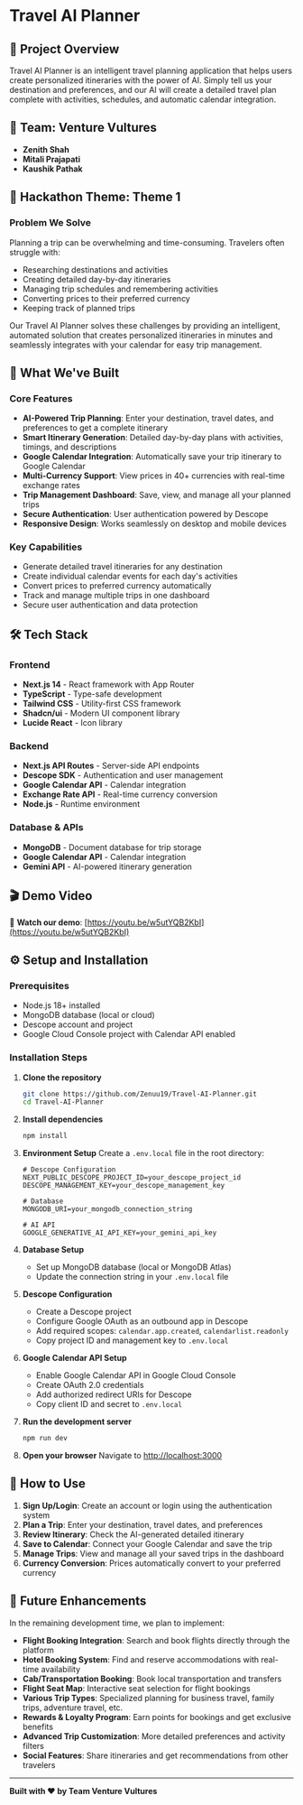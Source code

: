 # Travel AI Planner

## 🌟 Project Overview

Travel AI Planner is an intelligent travel planning application that helps users create personalized itineraries with the power of AI. Simply tell us your destination and preferences, and our AI will create a detailed travel plan complete with activities, schedules, and automatic calendar integration.

## 👥 Team: Venture Vultures

- **Zenith Shah**
- **Mitali Prajapati** 
- **Kaushik Pathak**

## 🎯 Hackathon Theme: Theme 1

### Problem We Solve

Planning a trip can be overwhelming and time-consuming. Travelers often struggle with:
- Researching destinations and activities
- Creating detailed day-by-day itineraries
- Managing trip schedules and remembering activities
- Converting prices to their preferred currency
- Keeping track of planned trips

Our Travel AI Planner solves these challenges by providing an intelligent, automated solution that creates personalized itineraries in minutes and seamlessly integrates with your calendar for easy trip management.

## 🚀 What We've Built

### Core Features
- **AI-Powered Trip Planning**: Enter your destination, travel dates, and preferences to get a complete itinerary
- **Smart Itinerary Generation**: Detailed day-by-day plans with activities, timings, and descriptions
- **Google Calendar Integration**: Automatically save your trip itinerary to Google Calendar
- **Multi-Currency Support**: View prices in 40+ currencies with real-time exchange rates
- **Trip Management Dashboard**: Save, view, and manage all your planned trips
- **Secure Authentication**: User authentication powered by Descope
- **Responsive Design**: Works seamlessly on desktop and mobile devices

### Key Capabilities
- Generate detailed travel itineraries for any destination
- Create individual calendar events for each day's activities
- Convert prices to preferred currency automatically
- Track and manage multiple trips in one dashboard
- Secure user authentication and data protection

## 🛠️ Tech Stack

### Frontend
- **Next.js 14** - React framework with App Router
- **TypeScript** - Type-safe development
- **Tailwind CSS** - Utility-first CSS framework
- **Shadcn/ui** - Modern UI component library
- **Lucide React** - Icon library

### Backend
- **Next.js API Routes** - Server-side API endpoints
- **Descope SDK** - Authentication and user management
- **Google Calendar API** - Calendar integration
- **Exchange Rate API** - Real-time currency conversion
- **Node.js** - Runtime environment

### Database & APIs
- **MongoDB** - Document database for trip storage
- **Google Calendar API** - Calendar integration
- **Gemini API** - AI-powered itinerary generation

## 🎬 Demo Video

🎥 **Watch our demo**: [https://youtu.be/w5utYQB2KbI](https://youtu.be/w5utYQB2KbI)

## ⚙️ Setup and Installation

### Prerequisites
- Node.js 18+ installed
- MongoDB database (local or cloud)
- Descope account and project
- Google Cloud Console project with Calendar API enabled

### Installation Steps

1. **Clone the repository**
   ```bash
   git clone https://github.com/Zenuu19/Travel-AI-Planner.git
   cd Travel-AI-Planner
   ```

2. **Install dependencies**
   ```bash
   npm install
   ```

3. **Environment Setup**
   Create a `.env.local` file in the root directory:
   ```env
   # Descope Configuration
   NEXT_PUBLIC_DESCOPE_PROJECT_ID=your_descope_project_id
   DESCOPE_MANAGEMENT_KEY=your_descope_management_key

   # Database
   MONGODB_URI=your_mongodb_connection_string

   # AI API 
   GOOGLE_GENERATIVE_AI_API_KEY=your_gemini_api_key
   ```

4. **Database Setup**
   - Set up MongoDB database (local or MongoDB Atlas)
   - Update the connection string in your `.env.local` file

5. **Descope Configuration**
   - Create a Descope project
   - Configure Google OAuth as an outbound app in Descope
   - Add required scopes: `calendar.app.created`, `calendarlist.readonly`
   - Copy project ID and management key to `.env.local`

6. **Google Calendar API Setup**
   - Enable Google Calendar API in Google Cloud Console
   - Create OAuth 2.0 credentials
   - Add authorized redirect URIs for Descope
   - Copy client ID and secret to `.env.local`

7. **Run the development server**
   ```bash
   npm run dev
   ```

8. **Open your browser**
   Navigate to [http://localhost:3000](http://localhost:3000)

## 🔄 How to Use

1. **Sign Up/Login**: Create an account or login using the authentication system
2. **Plan a Trip**: Enter your destination, travel dates, and preferences
3. **Review Itinerary**: Check the AI-generated detailed itinerary
4. **Save to Calendar**: Connect your Google Calendar and save the trip
5. **Manage Trips**: View and manage all your saved trips in the dashboard
6. **Currency Conversion**: Prices automatically convert to your preferred currency

## 🚀 Future Enhancements

In the remaining development time, we plan to implement:

- **Flight Booking Integration**: Search and book flights directly through the platform
- **Hotel Booking System**: Find and reserve accommodations with real-time availability
- **Cab/Transportation Booking**: Book local transportation and transfers
- **Flight Seat Map**: Interactive seat selection for flight bookings
- **Various Trip Types**: Specialized planning for business travel, family trips, adventure travel, etc.
- **Rewards & Loyalty Program**: Earn points for bookings and get exclusive benefits
- **Advanced Trip Customization**: More detailed preferences and activity filters
- **Social Features**: Share itineraries and get recommendations from other travelers

---

**Built with ❤️ by Team Venture Vultures**
